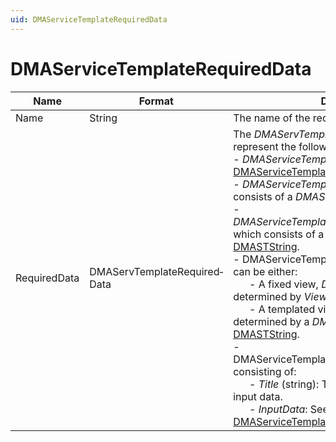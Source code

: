 ```yaml
---
uid: DMAServiceTemplateRequiredData
---
```


# DMAServiceTemplateRequiredData

| Name         | Format                       | Description                                                                                                                                                                                                                                                                                                                                                                                                                                                                                                                                                                                                                                                                                                                                                                                                                                                                                                                                                                                                                                                                                                                                    |
|--------------|------------------------------|------------------------------------------------------------------------------------------------------------------------------------------------------------------------------------------------------------------------------------------------------------------------------------------------------------------------------------------------------------------------------------------------------------------------------------------------------------------------------------------------------------------------------------------------------------------------------------------------------------------------------------------------------------------------------------------------------------------------------------------------------------------------------------------------------------------------------------------------------------------------------------------------------------------------------------------------------------------------------------------------------------------------------------------------------------------------------------------------------------------------------------------------|
| Name         | String                       | The name of the required data                                                                                                                                                                                                                                                                                                                                                                                                                                                                                                                                                                                                                                                                                                                                                                                                                                                                                                                                                                                                                                                                                                                  |
| RequiredData | DMAServTemplateRequired­Data | The *DMAServTemplateRequiredData* object can represent the following things:<br> -  *DMAServiceTemplateRequiredInputData*: See [DMAServiceTemplateRequiredInputData](xref:DMAServiceTemplateRequiredInputData).<br> -  *DMAServiceTemplateRequiredSLA*, which consists of a *DMASTString*. See [DMASTString](xref:DMASTString).<br> -  *DMAServiceTemplateRequiredGeneratedService*, which consists of a *DMASTString*. See [DMASTString](xref:DMASTString).<br> -  DMAServiceTemplateRequiredDestView, which can be either:<br>&nbsp;&nbsp;&nbsp;&nbsp;&nbsp;&nbsp;- A fixed view, *DMADestViewFixed*, determined by *ViewID* (int).<br>&nbsp;&nbsp;&nbsp;&nbsp;&nbsp;&nbsp;- A templated view, *DMADestViewByName*, determined by a *DMASTString*. See [DMASTString](xref:DMASTString).<br> -  DMAServiceTemplateRequiredSpecialInputData, consisting of:<br>&nbsp;&nbsp;&nbsp;&nbsp;&nbsp;&nbsp;- *Title* (string): The title specified for the input data.<br>&nbsp;&nbsp;&nbsp;&nbsp;&nbsp;&nbsp;- *InputData*: See [DMAServiceTemplateRequiredInputData](xref:DMAServiceTemplateRequiredInputData)|
